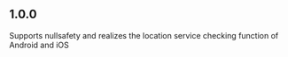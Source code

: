 ## 1.0.0

Supports nullsafety and realizes the location service checking function of Android and iOS
